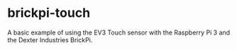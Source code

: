 # brickpi-touch
A basic example of using the EV3 Touch sensor with the Raspberry Pi 3 and the Dexter Industries BrickPi.
